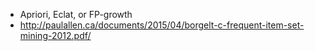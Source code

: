 * Apriori, Eclat, or FP-growth
* http://paulallen.ca/documents/2015/04/borgelt-c-frequent-item-set-mining-2012.pdf/
